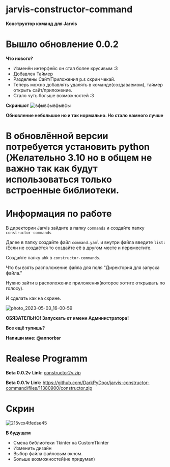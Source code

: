 # jarvis-constructor-command
**Конструктор команд для Jarvis**

# Вышло обновление 0.0.2
**Что нового?**
- Изменён интерфейс он стал более крусивым :3
- Добавлен Таймер
- Разделены Сайт/Приложения p.s скрин чекай.
- Теперь можно добавлять удалять в команде(создаваемом), таймер открыть сайт/приложение.
- Стало чуть больше возможностей :3

**Скриншот**
![вфывфывфывфы](https://user-images.githubusercontent.com/40738180/236174797-af4fcbee-9390-4266-a1f0-d88e4f79032d.png)

**Обновление небольшое но и так нормально. Но стало намного лучше**

# В обновлённой версии потребуется установить python (Желательно 3.10 но в общем не важно так как будут использоваться только встроенные библиотеки. 

# Информация по работе
В директории Jarvis зайдите в папку ```commands``` и создайте папку ```constructor-commands```

Далее в папку создайте файл ```command.yaml``` и внутри файла введите ```list:``` (Если не создаётся то создайте её в другом месте и переместите.

Создайте папку ```ahk``` в ```constructor-commands```.

Что бы взять расположение файла для поля "Директория для запуска файла."

Нужно зайти в расположение приложения(которое хотите открывать по голосу).

И сделать как на скрине.

![photo_2023-05-03_16-00-59](https://user-images.githubusercontent.com/40738180/235889486-925b2e2a-8f58-4250-9c7a-d62e96cb8474.jpg)

**ОБЯЗАТЕЛЬНО! Запускать от имени Администратора!**

**Все ещё тупишь?**

**Напиши мне: @annorbsr**

# Realese Programm
**Beta 0.0.2v**
**Link:** [constructor2v.zip](https://github.com/DarkPyDoor/jarvis-constructor-command/files/11396284/constructor2v.zip)


**Beta 0.0.1v**
**Link:** https://github.com/DarkPyDoor/jarvis-constructor-command/files/11380900/constructor.zip

# Скрин
![215vcx4tfedse45](https://user-images.githubusercontent.com/40738180/235871577-c02e03e4-1110-486a-8cec-b885cc3dd8a1.png)

**В будущем**
- Смена библиотеки Tkinter на CustomTkinter
- Изменить дизайн
- Выбор файла файловым окном.
- Больше возможностей(не придумал)
